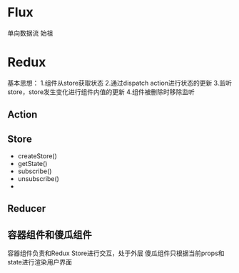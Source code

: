 # Flux
单向数据流 始祖

# Redux
基本思想： 
1.组件从store获取状态
2.通过dispatch action进行状态的更新
3.监听store，store发生变化进行组件内值的更新
4.组件被删除时移除监听
## Action
## Store
- createStore()
- getState()
- subscribe()
- unsubscribe()
- 
## Reducer

## 容器组件和傻瓜组件
容器组件负责和Redux Store进行交互，处于外层
傻瓜组件只根据当前props和state进行渲染用户界面
